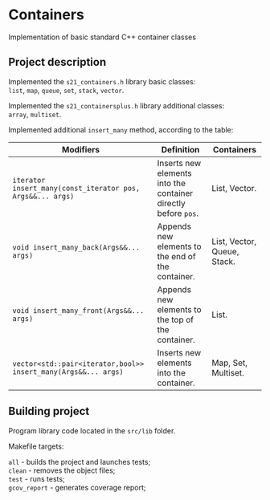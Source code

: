 # Containers
Implementation of basic standard C++ container classes

## Project description

Implemented the `s21_containers.h` library basic classes:\
`list`, `map`, `queue`, `set`, `stack`, `vector`.

Implemented the `s21_containersplus.h` library additional classes:\
`array`, `multiset`.

Implemented additional `insert_many` method, according to the table:

| Modifiers      | Definition                                      | Containers |
|----------------|-------------------------------------------------| -------------------------------------------|
| `iterator insert_many(const_iterator pos, Args&&... args)`          | Inserts new elements into the container directly before `pos`.  | List, Vector. |
| `void insert_many_back(Args&&... args)`          | Appends new elements to the end of the container.  | List, Vector, Queue, Stack. |
| `void insert_many_front(Args&&... args)`          | Appends new elements to the top of the container.  | List. |
| `vector<std::pair<iterator,bool>> insert_many(Args&&... args)`          | Inserts new elements into the container.  | Map, Set, Multiset. |

## Building project

Program library code located in the `src/lib` folder.

Makefile targets: 

`all` - builds the project and launches tests;\
`clean` - removes the object files;\
`test` - runs tests;\
`gcov_report` - generates coverage report;